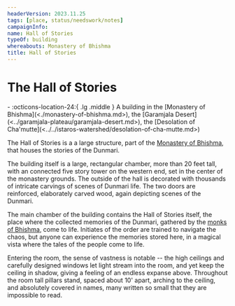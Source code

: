 ```yaml
---
headerVersion: 2023.11.25
tags: [place, status/needswork/notes]
campaignInfo:
name: Hall of Stories
typeOf: building
whereabouts: Monastery of Bhishma
title: Hall of Stories
---
```

# The Hall of Stories
<div class="grid cards ext-narrow-margin ext-one-column" markdown>
-    :octicons-location-24:{ .lg .middle } A building in the [Monastery of Bhishma](<./monastery-of-bhishma.md>), the [Garamjala Desert](<../garamjala-plateau/garamjala-desert.md>), the [Desolation of Cha'mutte](<../../istaros-watershed/desolation-of-cha-mutte.md>)  
</div>


The Hall of Stories is a a large structure, part of the [Monastery of Bhishma](<./monastery-of-bhishma.md>), that houses the stories of the Dunmari. 

The building itself is a large, rectangular chamber, more than 20 feet tall, with an connected five story tower on the western end, set in the center of the monastery grounds. The outside of the hall is decorated with thousands of intricate carvings of scenes of Dunmari life. The two doors are reinforced, elaborately carved wood, again depicting scenes of the Dunmari.

The main chamber of the building contains the Hall of Stories itself, the place where the collected memories of the Dunmari, gathered by the [monks of Bhishma](<../../../groups/dunmari-mystery-cults/order-of-the-awakened-soul.md>), come to life. Initiates of the order are trained to navigate the chaos, but anyone can experience the memories stored here, in a magical vista where the tales of the people come to life.

Entering the room, the sense of vastness is notable -- the high ceilings and carefully designed windows let light stream into the room, and yet keep the ceiling in shadow, giving a feeling of an endless expanse above. Throughout the room tall pillars stand, spaced about 10' apart, arching to the ceiling, and absolutely covered in names, many written so small that they are impossible to read.
